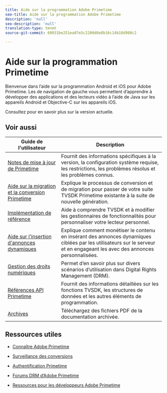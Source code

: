 ```yaml
---
title: Aide sur la programmation Adobe Primetime
seo-title: Aide sur la programmation Adobe Primetime
description: 'null'
seo-description: 'null'
translation-type: tm+mt
source-git-commit: 60931be251ea07e5c2200d8e8b16c14b18d908c2

---
```



# Aide sur la programmation Primetime

Bienvenue dans l’aide sur la programmation Android et iOS pour Adobe Primetime. Les  de navigation de gauche vous permettent d’apprendre à développer des applications et des lecteurs vidéo à l’aide de Java sur les appareils Android et Objective-C sur les appareils iOS.

Consultez pour en savoir plus sur la version [](tvsdk-3x-ios-prog/ios-3x-introduction/ios-3x-overview/ios-3x-overview.md)actuelle.

## Voir aussi

| Guide de l&#39;utilisateur | Description |
|---|---|
| [Notes de mise à jour de Primetime](/help/release-notes/home.md) | Fournit des informations spécifiques à la version, la configuration système requise, les restrictions, les problèmes résolus et les problèmes connus. |
| [Aide sur la migration et la conversion Primetime](/help/migration-guides/home.md) | Explique le processus de conversion et de migration pour passer de votre suite TVSDK Primetime existante à la suite de nouvelle génération. |
| [Implémentation de référence](/help/android-reference-implementation/home.md) | Aide à comprendre TVSDK et à modifier les gestionnaires de fonctionnalités pour personnaliser votre lecteur personnel. |
| [Aide sur l&#39;insertion d&#39;annonces dynamiques](/help/dynamic-ad-insertion/home.md) | Explique comment monétiser le contenu en insérant des annonces dynamiques ciblées par les utilisateurs sur le serveur et en engageant   les avec des annonces personnalisées. |
| [Gestion des droits numériques](/help/digital-rights-management/home.md) | Permet d’en savoir plus sur divers scénarios d’utilisation dans Digital Rights Management (DRM). |
| [Références API Primetime](/help/reference/api-references.md) | Fournit des informations détaillées sur les fonctions TVSDK, les structures de données et les autres éléments de programmation. |
| [Archives](https://helpx.adobe.com/primetime/archives.html) | Téléchargez des fichiers PDF de la documentation archivée. |

## Ressources utiles

* [Connaître Adobe Primetime](https://www.adobe.com/in/marketing/primetime.html)

* [Surveillance des conversions](https://tve.helpdocsonline.com/concurrency-monitoring-introduction)

* [Authentification Primetime](https://tve.helpdocsonline.com/home)

* [Forums DRM d’Adobe Primetime](https://forums.adobe.com/community/adobe_access)

* [Ressources pour les développeurs Adobe Primetime](https://www.adobe.com/devnet/primetime.html)

